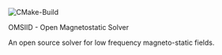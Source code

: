 ![CMake-Build](https://github.com/gsegon/solver/actions/workflows/cmake.yml/badge.svg?event=push)

OMSIID - Open Magnetostatic Solver

An open source solver for low frequency magneto-static fields.
